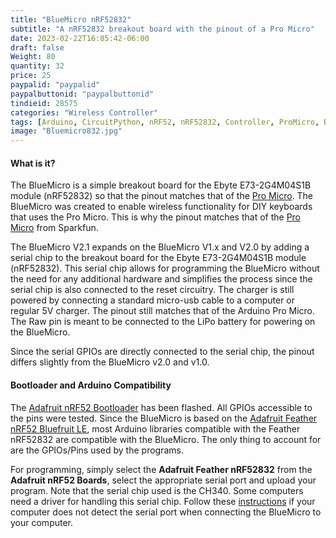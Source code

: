 ```yaml
---
title: "BlueMicro nRF52832"
subtitle: "A nRF52832 breakout board with the pinout of a Pro Micro"
date: 2023-02-22T16:05:42-06:00
draft: false
Weight: 80
quantity: 32
price: 25
paypalid: "paypalid"
paypalbuttonid: "paypalbuttonid"
tindieid: 28575
categories: "Wireless Controller"
tags: [Arduino, CircuitPython, nRF52, nRF52832, Controller, ProMicro, BLE]
image: "Bluemicro832.jpg"
---
```

#### What is it?

The BlueMicro is a simple breakout board for the Ebyte E73-2G4M04S1B module (nRF52832) so that the pinout matches that of the [Pro Micro](https://www.sparkfun.com/products/12640). The BlueMicro was created to enable wireless functionality for DIY keyboards that uses the Pro Micro. This is why the pinout matches that of the [Pro Micro](https://www.sparkfun.com/products/12640) from Sparkfun.

The BlueMicro V2.1 expands on the BlueMicro V1.x and V2.0 by adding a serial chip to the breakout board for the Ebyte E73-2G4M04S1B module (nRF52832). This serial chip allows for programming the BlueMicro without the need for any additional hardware and simplifies the process since the serial chip is also connected to the reset circuitry. The charger is still powered by connecting a standard micro-usb cable to a computer or regular 5V charger. The pinout still matches that of the Arduino Pro Micro. The Raw pin is meant to be connected to the LiPo battery for powering on the BlueMicro.

Since the serial GPIOs are directly connected to the serial chip, the pinout differs slightly from the BlueMicro v2.0 and v1.0.

#### Bootloader and Arduino Compatibility

The [Adafruit nRF52 Bootloader](https://github.com/adafruit/Adafruit_nRF52_Bootloader) has been flashed. All GPIOs accessible to the pins were tested.
Since the BlueMicro is based on the [Adafruit Feather nRF52 Bluefruit LE](https://www.adafruit.com/product/3406?u&gclid=Cj0KCQiAveebBhD_ARIsAFaAvrHJLRL2vrVSZWe-63ouwzF5PZpKax_xekf4hH8y2RndOBNI60DLTl8aAidgEALw_wcB), most Arduino libraries compatible with the Feather nRF52832 are compatible with the BlueMicro.  The only thing to account for are the GPIOs/Pins used by the programs.

For programming, simply select the **Adafruit Feather nRF52832** from the **Adafruit nRF52 Boards**, select the appropriate serial port and upload your program.  Note that the serial chip used is the CH340. Some computers need a driver for handling this serial chip.  Follow these [instructions](https://learn.sparkfun.com/tutorials/how-to-install-ch340-drivers/all) if your computer does not detect the serial port when connecting the BlueMicro to your computer.


